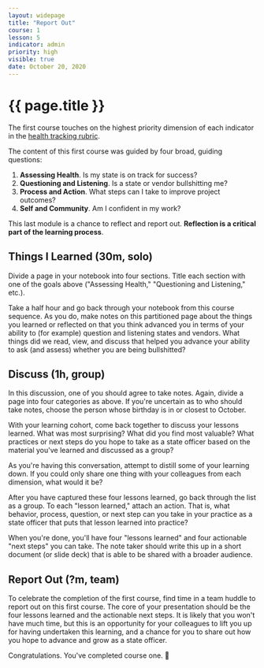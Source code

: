 ```yaml
---
layout: widepage
title: "Report Out"
course: 1
lesson: 5
indicator: admin
priority: high
visible: true
date: October 20, 2020
---
```


# {{ page.title }}

The first course touches on the highest priority dimension of each indicator in the [health tracking rubric](/rubric/).

The content of this first course was guided by four broad, guiding questions:

1. **Assessing Health**. Is my state is on track for success?
2. **Questioning and Listening**. Is a state or vendor bullshitting me?
3. **Process and Action**. What steps can I take to improve project outcomes?
4. **Self and Community**. Am I confident in my work?

This last module is a chance to reflect and report out. **Reflection is a critical part of the learning process**.

## Things I Learned (30m, solo)

Divide a page in your notebook into four sections. Title each section with one of the goals above ("Assessing Health," "Questioning and Listening," etc.).

Take a half hour and go back through your notebook from this course sequence. As you do, make notes on this partitioned page about the things you learned or reflected on that you think advanced you in terms of your ability to (for example) question and listening states and vendors. What things did we read, view, and discuss that helped you advance your ability to ask (and assess) whether you are being bullshitted?

## Discuss (1h, group)

In this discussion, one of you should agree to take notes. Again, divide a page into four categories as above. If you're uncertain as to who should take notes, choose the person whose birthday is in or closest to October.

With your learning cohort, come back together to discuss your lessons learned. What was most surprising? What did you find most valuable? What practices or next steps do you hope to take as a state officer based on the material you've learned and discussed as a group?

As you're having this conversation, attempt to distill some of your learning down. If you could only share one thing with your colleagues from each dimension, what would it be? 

After you have captured these four lessons learned, go back through the list as a group. To each "lesson learned," attach an action. That is, what behavior, process, question, or next step can you take in your practice as a state officer that puts that lesson learned into practice?

When you're done, you'll have four "lessons learned" and four actionable "next steps" you can take. The note taker should write this up in a short document (or slide deck) that is able to be shared with a broader audience.

## Report Out (?m, team)

To celebrate the completion of the first course, find time in a team huddle to report out on this first course. The core of your presentation should be the four lessons learned and the actionable next steps. It is likely that you won't have much time, but this is an opportunity for your colleagues to lift you up for having undertaken this learning, and a chance for you to share out how you hope to advance and grow as a state officer.

Congratulations. You've completed course one. :tada:
